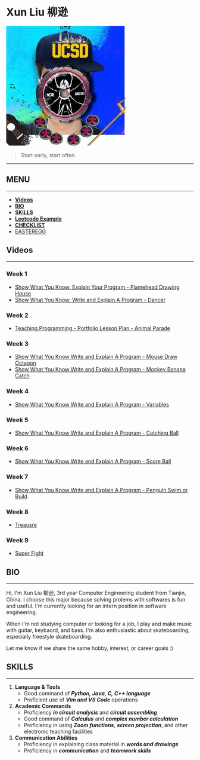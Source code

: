 # Xun Liu 柳逊
![profile](profiles/Profile.jpg)

> Start early, start often.

---
## **MENU**
---
  - [**Videos**](#videos)
  - [**BIO**](#bio)
  - [**SKILLS**](#skills)
  - [**Leetcode Example**](#leetcode-example)
  - [**CHECKLIST**](#checklist)
  - [EASTEREGG](profiles/Face-Reveal.jpg)

## **Videos**
---
### Week 1
- [Show What You Know: Explain Your Program - Flamehead Drawing House](https://youtu.be/8Wdxqa5fE68)
- [Show What You Know: Write and Explain A Program - Dancer](https://youtu.be/sWH7XdNIsEY)
### Week 2
- [Teaching Programming - Portfolio Lesson Plan - Animal Parade](https://youtu.be/th5MZY2jFno)
### Week 3
- [Show What You Know Write and Explain A Program - Mouse Draw Octagon](https://youtu.be/MnBVV2Lqi24)
- [Show What You Know Write and Explain A Program - Monkey Banana Catch](https://youtu.be/QGzg-Cc4wio)
### Week 4
- [Show What You Know Write and Explain A Program - Variables](https://youtu.be/Us3Q8axOkaQ)
### Week 5
- [Show What You Know Write and Explain A Program - Catching Ball](https://youtu.be/-xS1bEfl1qY)
### Week 6
- [Show What You Know Write and Explain A Program - Score Ball](https://youtu.be/UUlOHJD9RqQ)
### Week 7
- [Show What You Know Write and Explain A Program - Penguin Swim or Build](https://youtu.be/tHq_lmMI-x4)
### Week 8
- [Treausre](https://youtu.be/evsPLODhdKE)
### Week 9
- [Super Fight](https://youtu.be/YVLU3JBdTOk)

## **BIO**
---
Hi, I'm Xun Liu 柳逊, 3rd year Computer Engineering student from Tianjin, China. I choose this major because solving prolems with softwares is fun and useful. I'm currently looking for an intern position in software engineering.

When I'm not studying computer or looking for a job, I play and make music with guitar, keybaord, and bass. I'm also enthusiastic about skateboarding, especially freestyle skateboarding.

Let me know if we share the same hobby, interest, or career goals :)
## **SKILLS**
---
1. **Language & Tools**
   - Good command of ***Python, Java, C, C++ language***
   - Proficient use of ***Vim and VS Code*** operations
2. **Academic Commands**
   - Proficiency ***in circuit analysis*** and ***circuit assembling***
   - Good command of ***Calculus*** and ***complex number calculation***
   - Proficiency in using ***Zoom functions***, ***screen projection***, and other electronic teaching facilities
3. **Communication Abilities**
   - Proficiency in explaining class material in ***words and drawings***
   - Proficiency in ***communication*** and ***teamwork skills***
